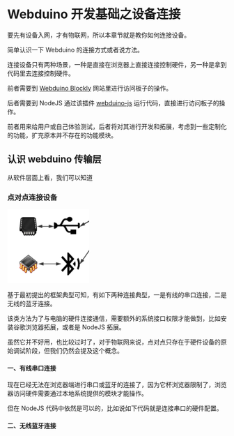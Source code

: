 # Webduino 开发基础之设备连接

要先有设备入网，才有物联网，所以本章节就是教你如何连接设备。

简单认识一下 Webduino 的连接方式或者说方法。

连接设备只有两种场景，一种是直接在浏览器上直接连接控制硬件，另一种是拿到代码里去连接控制硬件。

前者需要到 [Webduino Blockly](https://bit.webduino.com.cn/blockly/) 网站里进行访问板子的操作。

后者需要到 NodeJS 通过该插件 [webduino-js](https://github.com/webduinoio/webduino-js) 运行代码，直接进行访问板子的操作。

前者用来给用户或自己体验测试，后者将对其进行开发和拓展，考虑到一些定制化的功能，扩充原本并不存在的功能模块。

## 认识 webduino 传输层

从软件层面上看，我们可以知道

### 点对点连接设备

![](image/03.png)

基于最初提出的框架典型可知，有如下两种连接典型，一是有线的串口连接，二是无线的蓝牙连接。

该类方法为了与电脑的硬件连接通信，需要额外的系统接口权限才能做到，比如安装谷歌浏览器拓展，或者是 NodeJS 拓展。

虽然它并不好用，也比较过时了，对于物联网来说，点对点只存在于硬件设备的原始调试阶段，但我们仍然会提及这个概念。

#### 一、有线串口连接

现在已经无法在浏览器端进行串口或蓝牙的连接了，因为它杯浏览器限制了，浏览器访问硬件需要通过本地系统提供的模块才能操作。

但在 NodeJS 代码中依然是可以的，比如说如下代码就是连接串口的硬件配置。



#### 二、无线蓝牙连接

